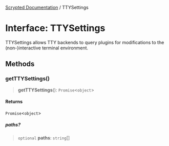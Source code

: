 [Scrypted Documentation](../globals.md) / TTYSettings

# Interface: TTYSettings

TTYSettings allows TTY backends to query plugins for modifications
to the (non-)interactive terminal environment.

## Methods

### getTTYSettings()

> **getTTYSettings**(): `Promise`\<`object`\>

#### Returns

`Promise`\<`object`\>

##### paths?

> `optional` **paths**: `string`[]
